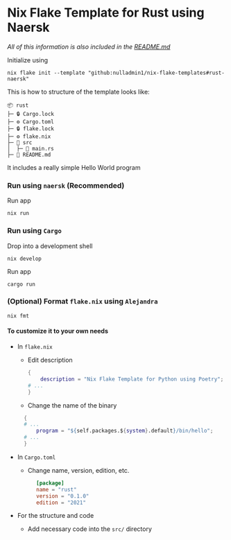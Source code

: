 # Nix Flake Template for Rust using Naersk

*All of this information is also included in the [README.md](../README.md)*

Initialize using
```shell
nix flake init --template "github:nulladmin1/nix-flake-templates#rust-naersk"
```

This is how to structure of the template looks like:
```
📦 rust
├─ 🔒 Cargo.lock
├─ ⚙️ Cargo.toml
├─ 🔒 flake.lock
├─ ⚙️ flake.nix
├─ 📁 src
│  ├─ 🦀 main.rs
├─ 📃 README.md
 ```

It includes a really simple Hello World program

### Run using ```naersk``` (Recommended)

Run app
```shell
nix run
```

### Run using ```Cargo```

Drop into a development shell
```shell
nix develop
```

Run app
```shell
cargo run
```

### (Optional) Format ```flake.nix``` using ```Alejandra```
```shelll
nix fmt
```

#### To customize it to your own needs

* In ```flake.nix```
    * Edit description
        ```nix
        {
            description = "Nix Flake Template for Python using Poetry";
        # ...
        }	
        ``` 
    * Change the name of the binary
  ```nix
 	{
	# ...		
        program = "${self.packages.${system}.default}/bin/hello";
	# ...	
	}
	```

* In ```Cargo.toml```
    * Change name, version, edition, etc.
  ```toml
		[package]
		name = "rust"
		version = "0.1.0"
		edition = "2021"
	```

* For the structure and code
    * Add necessary code into the ```src/``` directory